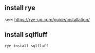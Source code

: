 ## install rye
see: https://rye-up.com/guide/installation/

## install sqlfluff
```bash
rye install sqlfluff
```
